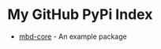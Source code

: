 # My GitHub PyPi Index

- [mbd-core](https://github.com/ZKAI-Network/mbd-core) - An example package
